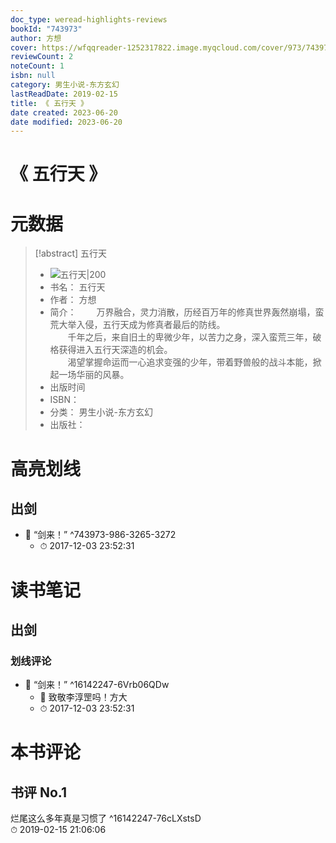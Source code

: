 ```yaml
---
doc_type: weread-highlights-reviews
bookId: "743973"
author: 方想
cover: https://wfqqreader-1252317822.image.myqcloud.com/cover/973/743973/t7_743973.jpg
reviewCount: 2
noteCount: 1
isbn: null
category: 男生小说-东方玄幻
lastReadDate: 2019-02-15
title: 《 五行天 》
date created: 2023-06-20
date modified: 2023-06-20
---
```


# 《 五行天 》

# 元数据

> [!abstract] 五行天
> - ![ 五行天|200](https://wfqqreader-1252317822.image.myqcloud.com/cover/973/743973/t7_743973.jpg)
> - 书名： 五行天
> - 作者： 方想
> - 简介： 　　万界融合，灵力消散，历经百万年的修真世界轰然崩塌，蛮荒大举入侵，五行天成为修真者最后的防线。  
　　千年之后，来自旧土的卑微少年，以苦力之身，深入蛮荒三年，破格获得进入五行天深造的机会。  
　　渴望掌握命运而一心追求变强的少年，带着野兽般的战斗本能，掀起一场华丽的风暴。
> - 出版时间
> - ISBN：
> - 分类： 男生小说-东方玄幻
> - 出版社：

# 高亮划线

## 出剑

- 📌 “剑来！” ^743973-986-3265-3272
    - ⏱ 2017-12-03 23:52:31

# 读书笔记

## 出剑

### 划线评论

- 📌 “剑来！” ^16142247-6Vrb06QDw
    - 💭 致敬李淳罡吗！方大
    - ⏱ 2017-12-03 23:52:31
   

# 本书评论

## 书评 No.1

烂尾这么多年真是习惯了 ^16142247-76cLXstsD  
⏱ 2019-02-15 21:06:06
